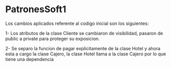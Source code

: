 # PatronesSoft1

Los cambios aplicados referente al codigo inicial son los siguientes:

1- Los atributos de la clase Cliente se cambiaron de visibilidad, pasaron de public a private para proteger su exposicion.

2- Se separo la funcion de pagar explicitamente de la clase Hotel y ahora esta a cargo la clase Cajero, la clase
Hotel llama a la clase Cajero por lo que tiene una dependencia
